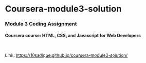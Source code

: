 # Coursera-module3-solution

<h3>Module 3 Coding Assignment</h3>
<h4>Coursera course: HTML, CSS, and Javascript for Web Developers</h4><br>

Link: https://10sadique.github.io/coursera-module3-solution/

